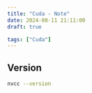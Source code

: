 ```yaml
---
title: "Cuda - Note"
date: 2024-08-11 21:11:00
draft: true

tags: ["Cuda"]
---
```


## Version
```bash
nvcc --version
```

